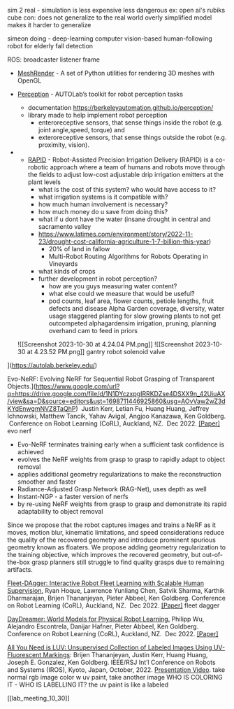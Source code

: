 sim 2 real - 
	simulation is less expensive
	less dangerous
	ex: open ai's rubiks cube
		con: does not generalize to the real world
		overly simplified model makes it harder to generalize

simeon doing - deep-learning computer vision-based human-following robot for elderly fall detection


ROS:
	broadcaster
	listener
	frame
	

- [MeshRender](https://github.com/BerkeleyAutomation/meshrender) - A set of Python utilities for rendering 3D meshes with OpenGL
- [Perception](https://github.com/BerkeleyAutomation/perception) - AUTOLab’s toolkit for robot perception tasks
	- documentation https://berkeleyautomation.github.io/perception/
	- library made to help implement robot perception
		- enteroreceptive sensors, that sense things inside the robot (e.g. joint angle,speed, torque) and
		- exteroreceptive sensors, that sense things outside the robot (e.g. proximity, vision).
- - [RAPID](http://rapid.berkeley.edu/) - Robot-Assisted Precision Irrigation Delivery (RAPID) is a co-robotic approach where a team of humans and robots move through the fields to adjust low-cost adjustable drip irrigation emitters at the plant levels
	- what is the cost of this system? who would have access to it? 
	- what irrigation systems is it compatible with?
	- how much human involvement is necessary?
	- how much money do u save from doing this? 
	- what if u dont have the water (insane drought in central and sacramento valley 
	- https://www.latimes.com/environment/story/2022-11-23/drought-cost-california-agriculture-1-7-billion-this-year)
		- 20% of land in fallow
		- Multi-Robot Routing Algorithms for Robots Operating in Vineyards
	- what kinds of crops
	- further development in robot perception? 
		- how are you guys measuring water content? 
		- what else could we measure that would be useful? 
		- pod counts, leaf area, flower counts, petiole lengths, fruit defects and disease
Alpha Garden
	coverage, diversity, water usage
	staggered planting for slow growing plants to not get outcompeted
	alphagardensim
		irrigation, pruning, planning
		overhand cam to feed in priors
	
  ![[Screenshot 2023-10-30 at 4.24.04 PM.png]]
![[Screenshot 2023-10-30 at 4.23.52 PM.png]]
	gantry robot
	solenoid valve
	
](https://autolab.berkeley.edu/)



Evo-NeRF: Evolving NeRF for Sequential Robot Grasping of Transparent Objects.](https://www.google.com/url?q=https://drive.google.com/file/d/1N1DYczxpgIRRKDZse4DSXX9n_42UiuAX/view&sa=D&source=editors&ust=1698711446925860&usg=AOvVaw2wZ3dKYdEnwgmNVZ8TaQhP)  Justin Kerr, Letian Fu, Huang Huang, Jeffrey Ichnowski, Matthew Tancik, Yahav Avigal, Angjoo Kanazawa, Ken Goldberg.  Conference on Robot Learning (CoRL), Auckland, NZ.  Dec 2022. [[Paper]](https://www.google.com/url?q=https://drive.google.com/file/d/1N1DYczxpgIRRKDZse4DSXX9n_42UiuAX/view?usp%3Dsharing&sa=D&source=editors&ust=1698711446925984&usg=AOvVaw1DvLdPwryv0rRbLGTXIgrZ)
	evo nerf
- Evo-NeRF terminates training early when a sufficient task confidence is achieved
- evolves the NeRF weights from grasp to grasp to rapidly adapt to object removal
- applies additional geometry regularizations to make the reconstruction smoother and faster
- Radiance-Adjusted Grasp Network (RAG-Net), uses depth as well
- Instant-NGP - a faster version of nerfs
- by re-using NeRF weights from grasp
to grasp and demonstrate its rapid adaptability to object removal


Since we propose that the robot captures images and trains a NeRF as it moves, motion blur, kinematic limitations, and speed considerations reduce the quality of the recovered geometry and introduce prominent spurious geometry known as floaters. We propose adding geometry regularization to the training objective, which improves the recovered geometry, but out-of-the-box grasp planners still struggle to find quality grasps due to remaining artifacts.



[Fleet-DAgger: Interactive Robot Fleet Learning with Scalable Human Supervision.](https://www.google.com/url?q=https://arxiv.org/abs/2206.14349&sa=D&source=editors&ust=1698711446926296&usg=AOvVaw0XHk0ThoBJWg2td_4tdhmp) Ryan Hoque, Lawrence Yunliang Chen, Satvik Sharma, Karthik Dharmarajan, Brijen Thananjeyan, Pieter Abbeel, Ken Goldberg. Conference on Robot Learning (CoRL), Auckland, NZ.  Dec 2022. [[Paper]](https://www.google.com/url?q=https://arxiv.org/abs/2206.14349&sa=D&source=editors&ust=1698711446926415&usg=AOvVaw2XQpJnUIAnXOxQXfFLv8lE)
	fleet dagger
	
[DayDreamer: World Models for Physical Robot Learning.](https://www.google.com/url?q=https://drive.google.com/file/d/18FA4F4cw53rWXLwvAKN4GLTpBT8RFM9q/view?usp%3Dsharing&sa=D&source=editors&ust=1698711446926760&usg=AOvVaw3Oy4nnpZBGBTB9OFGttIbn) Philipp Wu, Alejandro Escontrela, Danijar Hafner, Pieter Abbeel, Ken Goldberg. Conference on Robot Learning (CoRL), Auckland, NZ.  Dec 2022. [[Paper]](https://www.google.com/url?q=https://drive.google.com/file/d/18FA4F4cw53rWXLwvAKN4GLTpBT8RFM9q/view?usp%3Dsharing&sa=D&source=editors&ust=1698711446926933&usg=AOvVaw20JOY2YfchW-VXwyjb_Yd8)

[All You Need is LUV: Unsupervised Collection of Labeled Images Using UV-Fluorescent Markings](https://www.google.com/url?q=https://drive.google.com/file/d/1XQofTiAC5uXqjAaMUZcBTWTYE2b-LprL/view?usp%3Dsharing&sa=D&source=editors&ust=1698711446927676&usg=AOvVaw39-xGTUMNUWIFK1XejYGBv): Brijen Thananjeyan, Justin Kerr, Huang Huang, Joseph E. Gonzalez, Ken Goldberg. IEEE/RSJ Int’l Conference on Robots and Systems (IROS), Kyoto, Japan, October, 2022. [Presentation Video](https://www.google.com/url?q=https://drive.google.com/file/d/1bscfdmAG5TXZzGTFMiSfrNa3FY_YkNEg/view?usp%3Dsharing&sa=D&source=editors&ust=1698711446927780&usg=AOvVaw3DMOeO7m19JbEIhSOesC9r).
	take normal rgb image
	color w uv paint, take another image
		WHO IS COLORING IT - WHO IS LABELLING IT?
	the uv paint is like a labeled 

[[lab_meeting_10_30]]